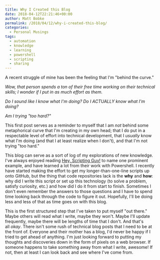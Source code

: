 ```yaml
---
title: Why I Created this Blog
date: 2018-04-12T22:21:46+00:00
author: Matt Bobke
permalink: /2018/04/12/why-i-created-this-blog/
categories:
  - Personal Musings
tags:
  - automation
  - knowledge
  - learning
  - powershell
  - scripting
  - sharing
---
```

A recent struggle of mine has been the feeling that I'm "behind the curve."

_Wow, that person spends a ton of their free time working on their technical skills; I wonder if I put in as much effort as them._

_Do I sound like I know what I'm doing? Do I ACTUALLY know what I'm doing?_

_Am I trying "too hard?"_

This first post serves as a reminder to myself that I am _not_ behind some metaphorical curve that I'm creating in my own head; that I do put in a respectable level of effort into technical development, that I _usually_ know what I'm doing (and that I at least realize when I don't), and that I'm not trying "too hard."

This blog can serve as a sort of log of my explorations of new knowledge. I've always enjoyed reading [Hey, Scripting Guy!](https://blogs.technet.microsoft.com/heyscriptingguy/) to name one prominent example, and have learned a lot from their work with Powershell. I recently have started making the effort to get my longer-than-one-line scripts up onto GitHub, but the thing that code repositories lack is the **why** and **how**: why did I write this script or set up this technology (to solve a problem, satisfy curiosity, etc.) and how did I do it from start to finish. Sometimes I don't even remember the answers to those questions and I have to spend time looking back through the code to figure it out. Hopefully, I'll be doing less and less of that as time goes on with this blog.

This is the first structured step that I've taken to put myself "out there." Maybe others will read what I write, maybe they won't. Maybe I'll update frequently, maybe there will be lengths of time that I don't. And that's all _okay_. There isn't some rush of technical blog posts that I need to be at the front of. Everyone and their mother has a blog, I'd never be happy if I tried to get ahead of anything. I'm just looking forward to putting my thoughts and discoveries down in the form of pixels on a web browser. If someone happens to take something away from what I write, awesome! If not, then at least I can look back and see where I've come from.